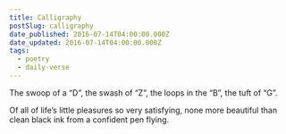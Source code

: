 ```yaml
---
title: Calligraphy
postSlug: calligraphy
date_published: 2016-07-14T04:00:00.000Z
date_updated: 2016-07-14T04:00:00.000Z
tags:
  - poetry
  - daily-verse
---
```


The swoop of a “D”, the swash of “Z”,
the loops in the “B”, the tuft of “G”.

Of all of life’s little pleasures so very satisfying,
none more beautiful than clean black ink from a confident pen flying.
